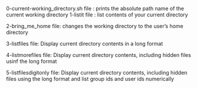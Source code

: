 0-current-working_directory.sh file : prints the absolute path name of the current working directory
1-listit file : list contents of your current directory

2-bring_me_home file: changes the working directory to the user’s home directory


3-listfiles file: Display current directory contents in a long format

4-listmorefiles file: Display current directory contents, including hidden files usinf the long format

5-listfilesdigitonly file: Display current directory contents, including hidden files using the long format and list group ids and user ids numerically
